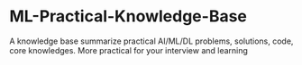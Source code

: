 # ML-Practical-Knowledge-Base
A knowledge base summarize practical AI/ML/DL problems, solutions, code, core knowledges. More practical for your interview and learning
